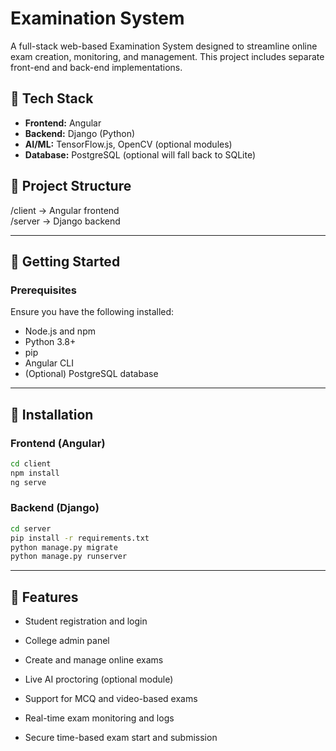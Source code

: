 # Examination System

A full-stack web-based Examination System designed to streamline online exam creation, monitoring, and management. This project includes separate front-end and back-end implementations.

## 🧩 Tech Stack

- **Frontend:** Angular
- **Backend:** Django (Python)
- **AI/ML:** TensorFlow.js, OpenCV (optional modules)
- **Database:** PostgreSQL (optional will fall back to SQLite)

## 📁 Project Structure

/client → Angular frontend \
/server → Django backend

---

## 🚀 Getting Started

### Prerequisites

Ensure you have the following installed:

- Node.js and npm  
- Python 3.8+  
- pip  
- Angular CLI  
- (Optional) PostgreSQL database

---

## 🔧 Installation

### Frontend (Angular)

```bash
cd client
npm install
ng serve
```

### Backend (Django)

```bash
cd server
pip install -r requirements.txt
python manage.py migrate
python manage.py runserver
```
---

## 🎯 Features
- Student registration and login

- College admin panel

- Create and manage online exams

- Live AI proctoring (optional module)

- Support for MCQ and video-based exams

- Real-time exam monitoring and logs

- Secure time-based exam start and submission

